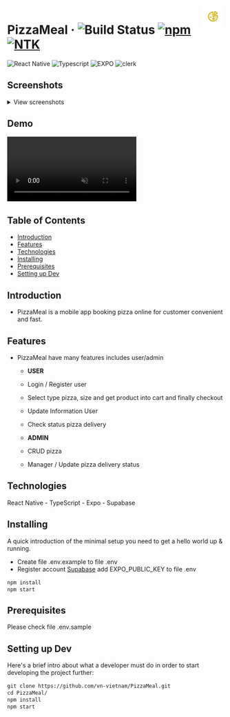 <img src="./assets/images/adaptive-icon.png" width="50px" alt="Logo" align="right">

# PizzaMeal &middot; ![Build Status](https://img.shields.io/badge/build-passing-brightgreen) [![npm](https://img.shields.io/npm/v/npm.svg?style=flat-square)](https://www.npmjs.com/package/npm) [![NTK](https://img.shields.io/badge/NTK-welcome-brightgreen.svg?style=flat-square)](https://github.com/vn-vietnam)

![React Native](https://img.shields.io/badge/ReactNative-brown?logo=react)
![Typescript](https://img.shields.io/badge/TypeScirpt-green?logo=typescript)
![EXPO](https://img.shields.io/badge/expo-red?logo=expo)
![clerk](https://img.shields.io/badge/supabase-black?logo=supabase)

<!-- ![Background Image](./assets/images/screens/1.jpg) -->

## Screenshots

<details>
	<summary>View screenshots</summary>
<p align="left">
  <img src="./assets/images/img1.jpg" width="300"  />
  <img src="./assets/images/img2.jpg" width="300"  />
  <img src="./assets/images/img3.jpg" width="300"  />

</p>
</details>

## Demo

<video controls muted src="assets/vdz.mp4" title="Title"></video>

## Table of Contents

- [Introduction](#Introduction)
- [Features](#Features)
- [Technologies](#Technologies)
- [Installing](#Installing)
- [Prerequisites](#Prerequisites)
- [Setting up Dev](#Setting-up-Dev)

## Introduction

- PizzaMeal is a mobile app booking pizza online for customer convenient and fast.

## Features

- PizzaMeal have many features includes user/admin

  - <b>USER</b>
  - Login / Register user
  - Select type pizza, size and get product into cart and finally checkout
  - Update Information User
  - Check status pizza delivery

  - <b>ADMIN</b>
  - CRUD pizza
  - Manager / Update pizza delivery status

## Technologies

React Native - TypeScript - Expo - Supabase

## Installing

A quick introduction of the minimal setup you need to get a hello world up &
running.

- Create file .env.example to file .env
- Register account [Supabase](https://supabase.com) add EXPO_PUBLIC_KEY to file .env

```shell
npm install
npm start
```

## Prerequisites

Please check file .env.sample

## Setting up Dev

Here's a brief intro about what a developer must do in order to start developing
the project further:

```shell
git clone https://github.com/vn-vietnam/PizzaMeal.git
cd PizzaMeal/
npm install
npm start
```
